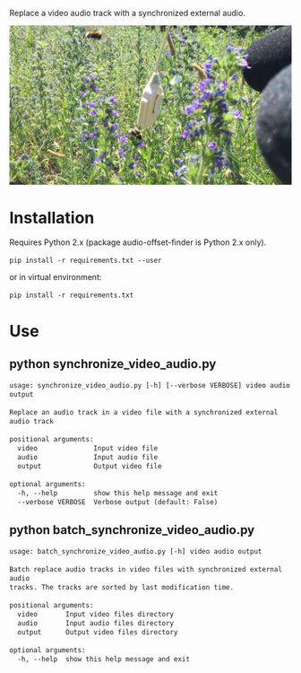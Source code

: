 Replace a video audio track with a synchronized external audio.

![Recording bumblebees with multiple microphones](recording-bumblebees-with-multiple-microphones.jpg)

# Installation

Requires Python 2.x (package audio-offset-finder is Python 2.x only).

`pip install -r requirements.txt --user`

or in virtual environment:

`pip install -r requirements.txt`


# Use

## python synchronize_video_audio.py

```
usage: synchronize_video_audio.py [-h] [--verbose VERBOSE] video audio output

Replace an audio track in a video file with a synchronized external audio track

positional arguments:
  video              Input video file
  audio              Input audio file
  output             Output video file

optional arguments:
  -h, --help         show this help message and exit
  --verbose VERBOSE  Verbose output (default: False)
```


## python batch_synchronize_video_audio.py

```
usage: batch_synchronize_video_audio.py [-h] video audio output

Batch replace audio tracks in video files with synchronized external audio
tracks. The tracks are sorted by last modification time.

positional arguments:
  video       Input video files directory
  audio       Input audio files directory
  output      Output video files directory

optional arguments:
  -h, --help  show this help message and exit
```
